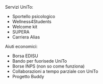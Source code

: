 Servizi UniTo:
- Sportello psicologico
- Wellness4Students
- Welcome kit
- SUPERA
- Carriera Alias

Aiuti economici:
- Borsa EDISU
- Bando per fuorisede UniTo
- Borse INPS (non so come funziona)
- Collaborazioni a tempo parziale con UniTo
- Progetto Buddy